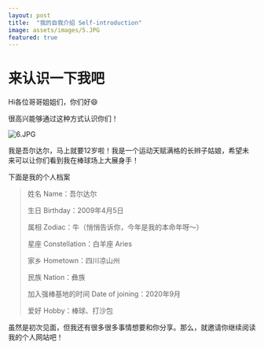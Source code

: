 ```yaml
---
layout: post
title:  "我的自我介绍 Self-introduction"
image: assets/images/5.JPG
featured: true
---
```

# 来认识一下我吧

Hi各位哥哥姐姐们，你们好😄

很高兴能够通过这种方式认识你们！

![6.JPG](../assets/images/6.JPG)

我是吾尔达尔，马上就要12岁啦！我是一个运动天赋满格的长辫子姑娘，希望未来可以让你们看到我在棒球场上大展身手！

下面是我的个人档案
> 姓名 Name：吾尔达尔
> 
> 生日 Birthday：2009年4月5日
> 
> 属相 Zodiac：牛（悄悄告诉你，今年是我的本命年呀～）
> 
> 星座 Constellation：白羊座 Aries
> 
> 家乡 Hometown：四川凉山州
> 
> 民族 Nation：彝族
> 
> 加入强棒基地的时间 Date of joining：2020年9月
> 
> 爱好 Hobby：棒球、打沙包

虽然是初次见面，但我还有很多很多事情想要和你分享。那么，就邀请你继续阅读我的个人网站吧！
